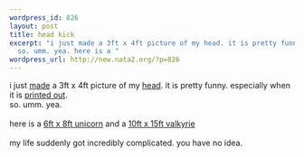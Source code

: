 ```yaml
--- 
wordpress_id: 826
layout: post
title: head kick
excerpt: "i just made a 3ft x 4ft picture of my head. it is pretty funny. especially when it is printed out. \r\n\
  so. umm. yea. here is a "
wordpress_url: http://new.nata2.org/?p=826
---
```

i just <a href="http://homokaasu.org/rasterbator/">made</a> a 3ft x 4ft</a> picture of my <a href="http://nata2.info/misc/Incoming/Harpers-head-rasterbation.pdf">head</a>. it is pretty funny. especially when it is <a href="http://www.nata2.info/?path=pictures%2Fmisc%2Fphone_camera%2Fphotolog&img=1082502984-Nokia6600(424).jpg">printed out</a>. <br/>
so. umm. yea. <br/><br/>here is a <a href="http://nata2.info/misc/Incoming/unicorn-huge-rasterbation.pdf">6ft x 8ft unicorn</a> and a <a href="http://nata2.info/misc/Incoming/valkyrie-rasterbation.pdf">10ft x 15ft valkyrie</a><br/><br/>my life suddenly got incredibly complicated. you have no idea. 
